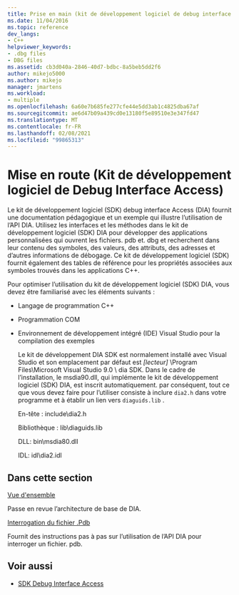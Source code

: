 ```yaml
---
title: Prise en main (kit de développement logiciel de debug interface Access) | Microsoft Docs
ms.date: 11/04/2016
ms.topic: reference
dev_langs:
- C++
helpviewer_keywords:
- .dbg files
- DBG files
ms.assetid: cb3d040a-2846-40d7-bdbc-8a5beb5dd2f6
author: mikejo5000
ms.author: mikejo
manager: jmartens
ms.workload:
- multiple
ms.openlocfilehash: 6a60e7b685fe277cfe44e5dd3ab1c4825dba67af
ms.sourcegitcommit: ae6d47b09a439cd0e13180f5e89510e3e347fd47
ms.translationtype: MT
ms.contentlocale: fr-FR
ms.lasthandoff: 02/08/2021
ms.locfileid: "99865313"
---
```

# <a name="getting-started-debug-interface-access-sdk"></a>Mise en route (Kit de développement logiciel de Debug Interface Access)
Le kit de développement logiciel (SDK) debug interface Access (DIA) fournit une documentation pédagogique et un exemple qui illustre l’utilisation de l’API DIA. Utilisez les interfaces et les méthodes dans le kit de développement logiciel (SDK) DIA pour développer des applications personnalisées qui ouvrent les fichiers. pdb et. dbg et recherchent dans leur contenu des symboles, des valeurs, des attributs, des adresses et d’autres informations de débogage. Ce kit de développement logiciel (SDK) fournit également des tables de référence pour les propriétés associées aux symboles trouvés dans les applications C++.

 Pour optimiser l’utilisation du kit de développement logiciel (SDK) DIA, vous devez être familiarisé avec les éléments suivants :

- Langage de programmation C++

- Programmation COM

- Environnement de développement intégré (IDE) Visual Studio pour la compilation des exemples

  Le kit de développement DIA SDK est normalement installé avec Visual Studio et son emplacement par défaut est *[lecteur]* \Program Files\Microsoft Visual Studio 9.0 \ dia SDK. Dans le cadre de l’installation, le msdia90.dll, qui implémente le kit de développement logiciel (SDK) DIA, est inscrit automatiquement. par conséquent, tout ce que vous devez faire pour l’utiliser consiste à inclure `dia2.h` dans votre programme et à établir un lien vers `diaguids.lib` .

  En-tête : include\dia2.h

  Bibliothèque : lib\diaguids.lib

  DLL: bin\msdia80.dll

  IDL: idl\dia2.idl

## <a name="in-this-section"></a>Dans cette section

[Vue d'ensemble](../../debugger/debug-interface-access/overview-debug-interface-access-sdk.md)

Passe en revue l’architecture de base de DIA.

[Interrogation du fichier .Pdb](../../debugger/debug-interface-access/querying-the-dot-pdb-file.md)

Fournit des instructions pas à pas sur l’utilisation de l’API DIA pour interroger un fichier. pdb.

## <a name="see-also"></a>Voir aussi

- [SDK Debug Interface Access](../../debugger/debug-interface-access/debug-interface-access-sdk.md)